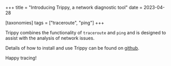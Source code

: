 +++
title = "Introducing Trippy, a network diagnostic tool"
date = 2023-04-28

[taxonomies]
tags = ["traceroute", "ping"]
+++

Trippy combines the functionality of `traceroute` and `ping` and is designed to assist with the analysis of network
issues.

Details of how to install and use Trippy can be found on [github](https://github.com/fujiapple852/trippy).

Happy tracing!

<!-- more -->

